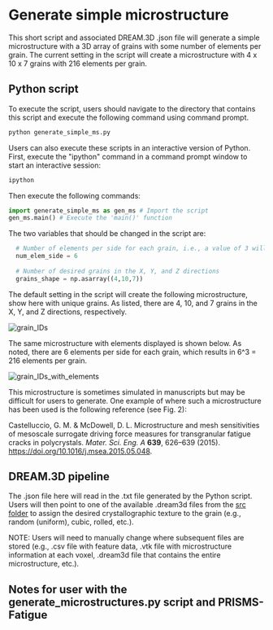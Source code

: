 # Generate simple microstructure

  This short script and associated DREAM.3D .json file will generate a simple microstructure with a 3D array of grains with some number of elements per grain. The current setting in the script will create a microstructure with 4 x 10 x 7 grains with 216 elements per grain.
  
  ## Python script
  
  To execute the script, users should navigate to the directory that contains this script and execute the following command using command prompt.
 
  ```bash
  python generate_simple_ms.py
  ```
  
  Users can also execute these scripts in an interactive version of Python. First, execute the "ipython" command in a command prompt window to start an interactive session:
  
  ```bash
  ipython
  ```
  
  Then execute the following commands:
  
  ```python
  import generate_simple_ms as gen_ms # Import the script
  gen_ms.main() # Execute the 'main()' function
  ```
  
  The two variables that should be changed in the script are:
  
  ```python
    # Number of elements per side for each grain, i.e., a value of 3 will create a microstructure with 3^3 = 27 elements per grain
    num_elem_side = 6
    
    # Number of desired grains in the X, Y, and Z directions
    grains_shape = np.asarray((4,10,7))
  ```  
  
  The default setting in the script will create the following microstructure, show here with unique grains. As listed, there are 4, 10, and 7 grains in the X, Y, and Z directions, respectively. 
  
  ![grain_IDs](https://user-images.githubusercontent.com/74416866/118996464-8e8a9800-b94d-11eb-8f4c-eacc0fc8954a.png)
  
  The same microstructure with elements displayed is shown below. As noted, there are 6 elements per side for each grain, which results in 6^3 = 216 elements per grain.
  
  ![grain_IDs_with_elements](https://user-images.githubusercontent.com/74416866/118996809-cdb8e900-b94d-11eb-8dba-0f5cf5946d81.png)
  
  
  This microstructure is sometimes simulated in manuscripts but may be difficult for users to generate. One example of where such a microstructure has been used is the following reference (see Fig. 2):
  
  Castelluccio, G. M. & McDowell, D. L. Microstructure and mesh sensitivities of mesoscale surrogate driving force measures for transgranular fatigue cracks in polycrystals. *Mater. Sci. Eng. A* **639**, 626–639 (2015). https://doi.org/10.1016/j.msea.2015.05.048.
  
  ## DREAM.3D pipeline
  
  The .json file here will read in the .txt file generated by the Python script. Users will then point to one of the available .dream3d files from the [src folder](https://github.com/prisms-center/Fatigue/tree/main/src) to assign the desired crystallographic texture to the grain (e.g., random (uniform), cubic, rolled, etc.).
  
  NOTE: Users will need to manually change where subsequent files are stored (e.g., .csv file with feature data, .vtk file with microstructure information at each voxel, .dream3d file that contains the entire microstructure, etc.).
  
  ## Notes for user with the generate_microstructures.py script and PRISMS-Fatigue
  
